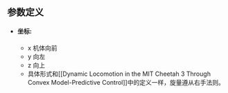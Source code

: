 ## 参数定义
 * #### 坐标:
   * x 机体向前
   * y 向左
   * z 向上
   * 具体形式和[[Dynamic Locomotion in the MIT Cheetah 3 Through Convex Model-Predictive Control]]中的定义一样，旋量遵从右手法则。
